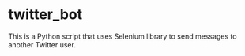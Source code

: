# twitter_bot
This is a Python script that uses Selenium library to send messages to another Twitter user.
